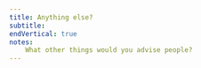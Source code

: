 ```yaml
---
title: Anything else?
subtitle:
endVertical: true
notes:
    What other things would you advise people?
---
```

